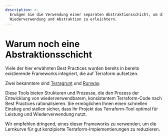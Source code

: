 ```yaml
---
description: >-
  Erwägen Sie die Verwendung einer separaten Abstraktionsschicht, um die
  Wiederverwendung und Abstraktion zu erleichtern.
---
```


# Warum noch eine Abstraktionsschicht

Viele der hier erwähnten Best Practices wurden bereits in bereits existierende Frameworks integriert, die auf Terraform aufsetzen.

Zwei bekanntere sind [Terragrunt](https://terragrunt.gruntwork.io/) und [Runway](https://docs.onica.com/projects/runway/en/stable/index.html).

Diese Tools bieten Strukturen und Prozesse, die den Prozess der Entwicklung von wiederverwendbarem, konsistentem Terraform-Code nach Best Practices rationalisieren. Sie ermöglichen Ihnen einen schnellen Einstieg und stellen sicher, dass Ihr Projekt das Terraform-Tool optimal für Leistung und Wiederverwendung nutzt.


Wir empfehlen dringend, eines dieser Frameworks zu verwenden, um die Lernkurve für gut konzipierte Terraform-Implementierungen zu reduzieren.


